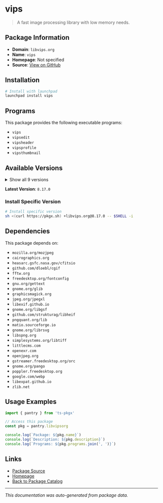 # vips

> A fast image processing library with low memory needs.

## Package Information

- **Domain**: `libvips.org`
- **Name**: `vips`
- **Homepage**: Not specified
- **Source**: [View on GitHub](https://github.com/pkgxdev/pantry/tree/main/projects/libvips.org/package.yml)

## Installation

```bash
# Install with launchpad
launchpad install vips
```

## Programs

This package provides the following executable programs:

- `vips`
- `vipsedit`
- `vipsheader`
- `vipsprofile`
- `vipsthumbnail`

## Available Versions

<details>
<summary>Show all 9 versions</summary>

- `8.17.0`, `8.16.1`, `8.16.0`, `8.15.5`, `8.15.3`
- `8.15.2`, `8.15.1`, `8.15.0`, `8.14.5`

</details>

**Latest Version**: `8.17.0`

### Install Specific Version

```bash
# Install specific version
sh <(curl https://pkgx.sh) +libvips.org@8.17.0 -- $SHELL -i
```

## Dependencies

This package depends on:

- `mozilla.org/mozjpeg`
- `cairographics.org`
- `heasarc.gsfc.nasa.gov/cfitsio`
- `github.com/dloebl/cgif`
- `fftw.org`
- `freedesktop.org/fontconfig`
- `gnu.org/gettext`
- `gnome.org/glib`
- `graphicsmagick.org`
- `jpeg.org/jpegxl`
- `libexif.github.io`
- `gnome.org/libgsf`
- `github.com/strukturag/libheif`
- `pngquant.org/lib`
- `matio.sourceforge.io`
- `gnome.org/librsvg`
- `libspng.org`
- `simplesystems.org/libtiff`
- `littlecms.com`
- `openexr.com`
- `openjpeg.org`
- `gstreamer.freedesktop.org/orc`
- `gnome.org/pango`
- `poppler.freedesktop.org`
- `google.com/webp`
- `libexpat.github.io`
- `zlib.net`

## Usage Examples

```typescript
import { pantry } from 'ts-pkgx'

// Access this package
const pkg = pantry.libvipsorg

console.log(`Package: ${pkg.name}`)
console.log(`Description: ${pkg.description}`)
console.log(`Programs: ${pkg.programs.join(', ')}`)
```

## Links

- [Package Source](https://github.com/pkgxdev/pantry/tree/main/projects/libvips.org/package.yml)
- [Homepage](#)
- [Back to Package Catalog](../package-catalog.md)

---

*This documentation was auto-generated from package data.*

